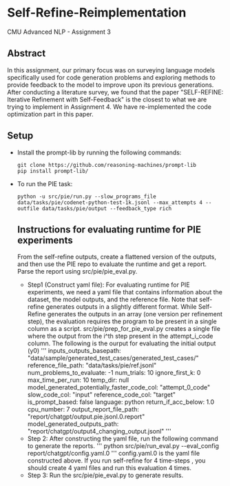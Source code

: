 # Self-Refine-Reimplementation
CMU Advanced NLP - Assignment 3

## Abstract
In this assignment, our primary focus was on surveying language models specifically used for code generation problems and exploring methods to provide feedback to the model to improve upon its previous generations. After conducting a literature survey, we found that the paper "SELF-REFINE: Iterative Refinement with Self-Feedback" is the closest to what we are trying to implement in Assignment 4. We have re-implemented the code optimization part in this paper.

## Setup
- Install the prompt-lib by running the following commands:
  ```
  git clone https://github.com/reasoning-machines/prompt-lib
  pip install prompt-lib/
   ```
- To run the PIE task:
  ```
  python -u src/pie/run.py --slow_programs_file data/tasks/pie/codenet-python-test-1k.jsonl --max_attempts 4 --outfile data/tasks/pie/output --feedback_type rich
  ```

  ## Instructions for evaluating runtime for PIE experiments
  From the self-refine outputs, create a flattened version of the outputs, and then use the PIE repo to evaluate the runtime and get a report. Parse the report using src/pie/pie_eval.py.

  - Step1 (Construct yaml file): For evaluating runtime for PIE experiments, we need a yaml file that contains information about the dataset, the model outputs, and the reference file. Note that self-refine generates outputs in a slightly different format. While Self-Refine generates the outputs in an array (one version per refinement step), the evaluation requires the program to be present in a single column as a script.  src/pie/prep_for_pie_eval.py creates a single file where the output from the i^th step present in the attempt_i_code column. The following is the ourput for evaluating the initial output (y0)
    '''
  inputs_outputs_basepath: "data/sample/generated_test_cases/generated_test_cases/"
  reference_file_path: "data/tasks/pie/ref.jsonl"
  num_problems_to_evaluate: -1
  num_trials: 10
  ignore_first_k: 0
  max_time_per_run: 10
  temp_dir: null
  model_generated_potentially_faster_code_col: "attempt_0_code"
  slow_code_col: "input"
  reference_code_col: "target"
  is_prompt_based: false
  language: python
  return_if_acc_below: 1.0
  cpu_number: 7
  output_report_file_path: "report/chatgpt/output.pie.jsonl.0.report"
  model_generated_outputs_path: "report/chatgpt/output4_changing_output.jsonl"
  '''
  - Step 2: After constructing the yaml file, run the following command to generate the reports.
    '''
    python src/pie/run_eval.py --eval_config report/chatgpt/config.yaml.0
    '''
    config.yaml.0 is the yaml file constructed above. If you run self-refine for 4 time-steps , you should create 4 yaml files and run this evaluation 4 times.
  - Step 3: Run the src/pie/pie_eval.py to generate results.
